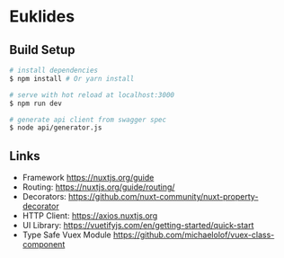 # Euklides


## Build Setup

``` bash
# install dependencies
$ npm install # Or yarn install

# serve with hot reload at localhost:3000
$ npm run dev

# generate api client from swagger spec 
$ node api/generator.js
```

## Links

- Framework https://nuxtjs.org/guide
- Routing: https://nuxtjs.org/guide/routing/
- Decorators: https://github.com/nuxt-community/nuxt-property-decorator
- HTTP Client: https://axios.nuxtjs.org
- UI Library: https://vuetifyjs.com/en/getting-started/quick-start
- Type Safe Vuex Module https://github.com/michaelolof/vuex-class-component
  
